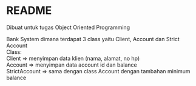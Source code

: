 # README

Dibuat untuk tugas Object Oriented Programming  

Bank System dimana terdapat 3 class yaitu Client, Account dan Strict Account  
Class:  
Client => menyimpan data klien (nama, alamat, no hp)  
Account => menyimpan data account id dan balance  
StrictAccount => sama dengan class Account dengan tambahan minimum balance
